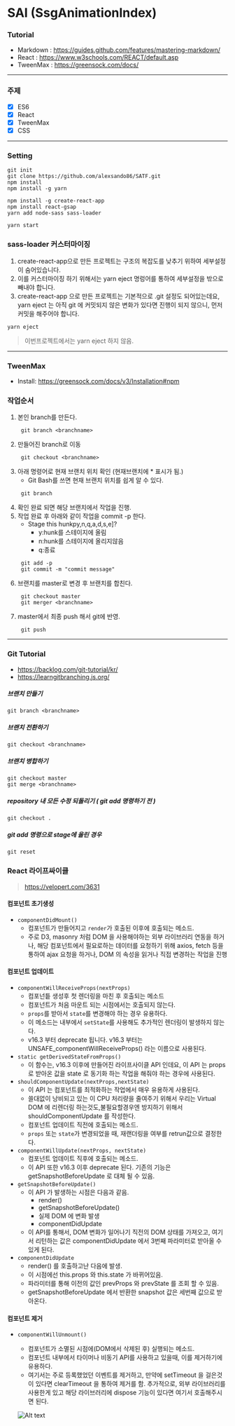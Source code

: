 # SAI (SsgAnimationIndex)

### Tutorial
- Markdown : https://guides.github.com/features/mastering-markdown/
- React : https://www.w3schools.com/REACT/default.asp
- TweenMax : https://greensock.com/docs/

<hr />

### 주제
 - [x] ES6
 - [x] React
 - [x] TweenMax
 - [x] CSS

<hr />

 ### Setting
 > 
    git init
    git clone https://github.com/alexsando86/SATF.git
    npm install
    npm install -g yarn
 > 
    npm install -g create-react-app
    npm install react-gsap
    yarn add node-sass sass-loader
 > 
    yarn start
    
### sass-loader 커스터마이징
1. create-react-app으로 만든 프로젝트는 구조의 복잡도를 낮추기 위하여 세부설정이 숨어있습니다.
2. 이를 커스터마이징 하기 위해서는 yarn eject 명렁어를 통하여 세부설정을 밖으로 빼내야 합니다.
3. create-react-app 으로 만든 프로젝트는 기본적으로 .git 설정도 되어있는데요, yarn eject 는 아직 git 에 커밋되지 않은 변화가 있다면 진행이 되지 않으니, 먼저 커밋을 해주어야 합니다.
> 
    yarn eject
    
> 이번프로젝트에서는 yarn eject 하지 않음.

<hr />

### TweenMax
- Install: https://greensock.com/docs/v3/Installation#npm

### 작업순서
1. 본인 branch를 만든다.
    >   
        git branch <branchname>
2. 만들어진 branch로 이동
    >   
        git checkout <branchname>
3. 아래 명령어로 현재 브랜치 위치 확인 (현재브랜치에 * 표시가 됨.)
    - Git Bash를 쓰면 현재 브랜치 위치를 쉽게 알 수 있다.
    >   
        git branch
4. 확인 완료 되면 해당 브랜치에서 작업을 진행.
5. 작업 완료 후 아래와 같이 작업을 commit -p 한다.
    - Stage this hunkpy,n,q,a,d,s,e]? 
        + y:hunk를 스테이지에 올림
        + n:hunk를 스테이지에 올리지않음
        + q:종료
    >   
        git add -p
        git commit -m "commit message"
6. 브랜치를 master로 변경 후 브랜치를 합친다.
    >   
        git checkout master
        git merger <branchname>
7. master에서 최종 push 해서 git에 반영.
    >   
        git push
<hr />

### Git Tutorial
- https://backlog.com/git-tutorial/kr/
- https://learngitbranching.js.org/
##### 브랜치 만들기
>   
    git branch <branchname>
##### 브랜치 전환하기
>   
    git checkout <branchname>
##### 브랜치 병합하기
>   
    git checkout master
    git merge <branchname>

##### repository 내 모든 수정 되돌리기 ( git add 명령하기 전 )
>   
    git checkout .
    
##### git add 명령으로 stage에 올린 경우
>   
    git reset
    
### React 라이프싸이클
> https://velopert.com/3631
#### 컴포넌트 초기생성
-  `componentDidMount()`
    + 컴포넌트가 만들어지고 `render`가 호출된 이후에 호출되는 메소드.
    + 주로 D3, masonry 처럼 DOM 을 사용해야하는 외부 라이브러리 연동을 하거나, 해당 컴포넌트에서 필요로하는 데이터를 요청하기 위해 axios, fetch 등을 통하여 ajax 요청을 하거나, DOM 의 속성을 읽거나 직접 변경하는 작업을 진행
#### 컴포넌트 업데이트
- `componentWillReceiveProps(nextProps)`
    + 컴포넌틑 생성후 첫 렌더링을 마친 후 호출되는 메소드
    + 컴포넌트가 처음 마운트 되는 시점에서는 호출되지 않는다.
    + `props`를 받아서 `state`를 변경해야 하는 경우 유용하다.
    + 이 메소드는 내부에서 `setState`를 사용해도 추가적인 렌더링이 발생하지 않는다.
    +  v16.3 부터 deprecate 됩니다. v16.3 부터는 UNSAFE_componentWillReceiveProps() 라는 이름으로 사용된다.
- `static getDerivedStateFromProps()`
    + 이 함수는, v16.3 이후에 만들어진 라이프사이클 API 인데요, 이 API 는 props 로 받아온 값을 state 로 동기화 하는 작업을 해줘야 하는 경우에 사용된다.
- `shouldComponentUpdate(nextProps,nextState)`
    + 이 API 는 컴포넌트를 최적화하는 작업에서 매우 유용하게 사용된다.
    + 쓸대없이 낭비되고 있는 이 CPU 처리량을 줄여주기 위해서 우리는 Virtual DOM 에 리렌더링 하는것도,불필요할경우엔 방지하기 위해서 shouldComponentUpdate 를 작성한다.
    + 컴포넌트 업데이트 직전에 호출되는 메소드.
    + `props` 또는 `state`가 변경되었을 때, 재랜더링을 여부를 retrun값으로 결정한다.
-  `componentWillUpdate(nextProps, nextState)`
    + 컴포넌트 업데이트 직후에 호출되는 메소드.
    + 이 API 또한 v16.3 이후 deprecate 된다. 기존의 기능은 getSnapshotBeforeUpdate 로 대체 될 수 있음.
- `getSnapshotBeforeUpdate()`
    + 이 API 가 발생하는 시점은 다음과 같음.      
      - render()
      - getSnapshotBeforeUpdate()
      - 실제 DOM 에 변화 발생
      - componentDidUpdate
    + 이 API를 통해서, DOM 변화가 일어나기 직전의 DOM 상태를 가져오고, 여기서 리턴하는 값은 componentDidUpdate 에서 3번째 파라미터로 받아올 수 있게 된다.
- `componentDidUpdate`
    + render() 를 호출하고난 다음에 발생.
    + 이 시점에선 this.props 와 this.state 가 바뀌어있음. 
    + 파라미터를 통해 이전의 값인 prevProps 와 prevState 를 조회 할 수 있음.
    + getSnapshotBeforeUpdate 에서 반환한 snapshot 값은 세번째 값으로 받아온다.
#### 컴포넌트 제거
- `componentWillUnmount()`
    + 컴포넌트가 소멸된 시점에(DOM에서 삭제된 후) 실행되는 메소드.
    + 컴포넌트 내부에서 타이머나 비동기 API를 사용하고 있을때, 이를 제거하기에 유용하다.
    + 여기서는 주로 등록했었던 이벤트를 제거하고, 만약에 setTimeout 을 걸은것이 있다면 clearTimeout 을 통하여 제거를 함. 추가적으로, 외부 라이브러리를 사용한게 있고 해당 라이브러리에 dispose 기능이 있다면 여기서 호출해주시면 된다.
    
    ![Alt text](https://pbs.twimg.com/media/DZ-97vzW4AAbcZj.jpg)